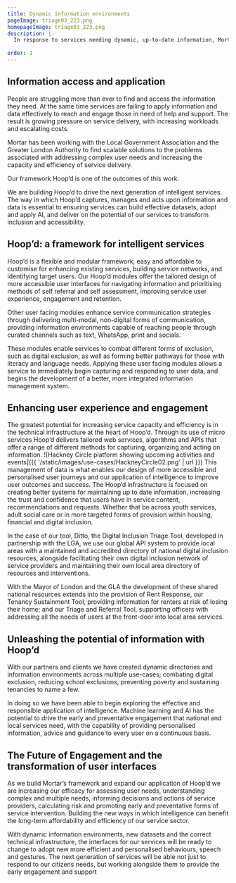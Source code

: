 ```yaml
---
title: Dynamic information environments
pageImage: triage03_223.png
homepageImage: triage03_223.png
description: |-
  In response to services needing dynamic, up-to-date information, Mortar creates and maintains environments that enhance community navigation and multi-service collaboration. Our modular framework, Hoop'd, delivers tailored webservices that acquire, capture and share information; transforming customer engagement and service experience.
 
order: 1
---
```


Information access and application
---------------------------------------------------------------------------------------------------------------------------------
People are struggling more than ever to find and access the information they need. At the same time services are failing to apply information and data effectively to reach and engage those in need of help and support. The result is growing pressure on service delivery, with increasing workloads and escalating costs.

Mortar has been working with the Local Government Association and the Greater London Authority to find scalable solutions to the problems associated with addressing complex user needs and increasing the capacity and efficiency of service delivery. 

Our framework Hoop’d is one of the outcomes of this work. 

We are building Hoop’d to drive the next generation of intelligent services. The way in which Hoop’d captures, manages and acts upon information and data is essential to ensuring services can build effective datasets, adopt and apply AI, and deliver on the potential of our services to transform inclusion and accessibility. 

Hoop’d: a framework for intelligent services
---------------------------------------------------------------------------------------------------------------------------------

Hoop’d is a flexible and modular framework, easy and affordable to customise for enhancing existing services, building service networks, and identifying target users. Our Hoop’d modules offer the tailored design of more accessible user interfaces for navigating information and prioritising methods of self referral and self assessment, improving service user experience, engagement and retention.

Other user facing modules enhance service communication strategies through delivering multi-modal, non-digital forms of communication, providing information environments capable of reaching people through curated channels such as text, WhatsApp, print and socials. 

These modules enable services to combat different forms of exclusion, such as digital exclusion, as well as forming better pathways for those with literacy and language needs. Applying these user facing modules allows a service to immediately begin capturing and responding to user data, and begins the development of a better, more integrated information management system. 

Enhancing user experience and engagement
---------------------------------------------------------------------------------------------------------------------------------

The greatest potential for increasing service capacity and efficiency is in the technical infrastructure at the heart of Hoop’d. Through its use of micro services Hoop’d delivers tailored web services, algorithms and APIs that offer a range of different methods for capturing, organizing and acting on information. 
![Hackney Circle platform showing upcoming activities and events]({{ '/static/images/use-cases/HackneyCircle02.png' | url }})
This management of data is what enables our design of more accessible and personalised user journeys and our application of intelligence to improve user outcomes and success. The Hoop’d infrastructure is focused on creating better systems for maintaining up to date information, increasing the trust and confidence that users have in service content, recommendations and requests. Whether that be across youth services, adult social care or in more targeted forms of provision within housing, financial and digital inclusion.

In the case of our tool, Ditto, the Digital Inclusion Triage Tool, developed in partnership with the LGA, we use our global API system to provide local areas with a maintained and accredited directory of national digital inclusion resources, alongside facilitating their own digital inclusion network of service providers and maintaining their own local area directory of resources and interventions.   

With the Mayor of London and the GLA the development of these shared national resources extends into the provision of Rent Response, our Tenancy Sustainment Tool, providing information for renters at risk of losing their home; and our Triage and Referral Tool, supporting officers with addressing all the needs of users at the front-door into local area services.

Unleashing the potential of information with Hoop’d
---------------------------------------------------------------------------------------------------------------------------------

With our partners and clients we have created dynamic directories and information environments across multiple use-cases; combating digital exclusion, reducing school exclusions, preventing poverty and sustaining tenancies to name a few. 

In doing so we have been able to begin exploring the effective and responsible application of intelligence. Machine learning and AI has the potential to drive the early and preventative engagement that national and local services need, with the capability of providing personalised information, advice and guidance to every user on a continuous basis. 

The Future of Engagement and the transformation of user interfaces
---------------------------------------------------------------------------------------------------------------------------------
As we build Mortar’s framework and expand our application of Hoop’d we are increasing our efficacy for assessing user needs, understanding complex and multiple needs, informing decisions and actions of service providers, calculating risk and promoting early and preventative forms of service intervention. Building the new ways in which intelligence can benefit the long-term affordability and efficiency of our service sector. 

With dynamic information environments, new datasets and the correct technical infrastructure, the interfaces for our services will be ready to change to adopt new more efficient and personalised behaviours, speech and gestures. The next generation of services will be able not just to respond to our citizens needs, but working alongside them to provide the early engagement and support 

